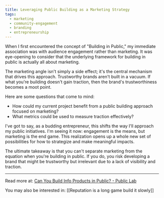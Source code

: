 ```yaml
---
title: Leveraging Public Building as a Marketing Strategy
tags:
  - marketing
  - community-engagement
  - branding
  - entrepreneurship
---
```

When I first encountered the concept of "Building in Public," my immediate association was with audience engagement rather than marketing. It was eye-opening to consider that the underlying framework for building in public is actually all about marketing.

The marketing angle isn't simply a side effect; it's the central mechanism that drives this approach. Trustworthy brands aren't built in a vacuum. If what you're building doesn't gain traction, then the brand's trustworthiness becomes a moot point.

Here are some questions that come to mind:

- How could my current project benefit from a public building approach focused on marketing?
- What metrics could be used to measure traction effectively?

I've got to say, as a budding entrepreneur, this shifts the way I'll approach my public initiatives. I'm seeing it now: engagement is the means, but marketing is the end game. This realization opens up a whole new set of possibilities for how to strategize and make meaningful impacts.

The ultimate takeaway is that you can't separate marketing from the equation when you're building in public. If you do, you risk developing a brand that might be trustworthy but irrelevant due to a lack of visibility and traction.

----

Read more at: [Can You Build Info Products in Public? - Public Lab](https://publiclab.co/blog/build-info-products-in-public)

You may also be interested in: [[Reputation is a long game build it slowly]]